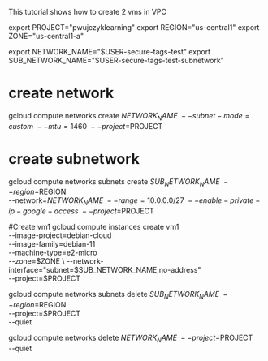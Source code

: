 This tutorial shows how to create 2 vms in VPC 

export PROJECT="pwujczyklearning"
export REGION="us-central1"
export ZONE="us-central1-a"

export NETWORK_NAME="$USER-secure-tags-test"
export SUB_NETWORK_NAME="$USER-secure-tags-test-subnetwork"




# create network
gcloud compute networks create $NETWORK_NAME \
    --subnet-mode=custom \
    --mtu=1460 \
    --project=$PROJECT

# create subnetwork
gcloud compute networks subnets create $SUB_NETWORK_NAME \
    --region=$REGION \
    --network=$NETWORK_NAME \
    --range=10.0.0.0/27 \
    --enable-private-ip-google-access \
    --project=$PROJECT

#Create vm1
gcloud compute instances create vm1 \
    --image-project=debian-cloud \
    --image-family=debian-11 \
    --machine-type=e2-micro \
    --zone=$ZONE \
    --network-interface="subnet=$SUB_NETWORK_NAME,no-address" \
    --project=$PROJECT 


gcloud compute networks subnets delete $SUB_NETWORK_NAME \
    --region=$REGION \
    --project=$PROJECT \
    --quiet

gcloud compute networks delete $NETWORK_NAME \
    --project=$PROJECT \
    --quiet